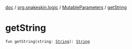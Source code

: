 [doc](../../index.md) / [org.snakeskin.logic](../index.md) / [MutableParameters](index.md) / [getString](./get-string.md)

# getString

`fun getString(string: `[`String`](https://kotlinlang.org/api/latest/jvm/stdlib/kotlin/-string/index.html)`): `[`String`](https://kotlinlang.org/api/latest/jvm/stdlib/kotlin/-string/index.html)